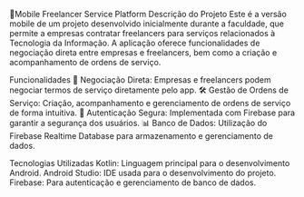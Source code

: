📱Mobile Freelancer Service Platform
Descrição do Projeto
Este é a versão mobile de um projeto desenvolvido inicialmente durante a faculdade, que permite a empresas contratar freelancers para serviços relacionados à Tecnologia da Informação.
A aplicação oferece funcionalidades de negociação direta entre empresas e freelancers, bem como a criação e acompanhamento de ordens de serviço.

Funcionalidades
📝 Negociação Direta: Empresas e freelancers podem negociar termos de serviço diretamente pelo app.
🛠️ Gestão de Ordens de Serviço: Criação, acompanhamento e gerenciamento de ordens de serviço de forma intuitiva.
🔐 Autenticação Segura: Implementada com Firebase para garantir a segurança dos usuários.
📊 Banco de Dados: Utilização do Firebase Realtime Database para armazenamento e gerenciamento de dados.

Tecnologias Utilizadas
Kotlin: Linguagem principal para o desenvolvimento Android.
Android Studio: IDE usada para o desenvolvimento do projeto.
Firebase: Para autenticação e gerenciamento de banco de dados.
